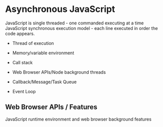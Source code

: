 # Asynchronous JavaScript

JavaScript is single threaded - one commanded executing at a time
JavaScript synchronous execution model - each line executed in order the code appears.

- Thread of execution
- Memory/variable environment
- Call stack

- Web Browser APIs/Node background threads
- Callback/Message/Task Queue
- Event Loop

## Web Browser APIs / Features

JavaScript runtime environment and web browser background features
